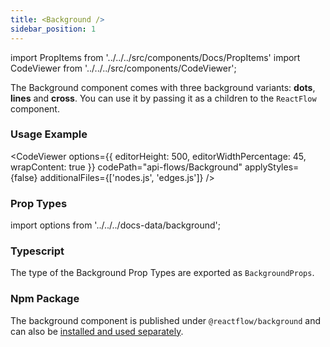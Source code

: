 ```yaml
---
title: <Background />
sidebar_position: 1
---
```


import PropItems from '../../../src/components/Docs/PropItems'
import CodeViewer from '../../../src/components/CodeViewer';

The Background component comes with three background variants: **dots**, **lines** and **cross**. You can use it by passing it as a children to the `ReactFlow` component.

### Usage Example

<CodeViewer options={{ editorHeight: 500, editorWidthPercentage: 45, wrapContent: true }} codePath="api-flows/Background" applyStyles={false} additionalFiles={['nodes.js', 'edges.js']} />

### Prop Types

import options from '../../../docs-data/background';

<PropItems props={options} />

### Typescript

The type of the Background Prop Types are exported as `BackgroundProps`.

### Npm Package

The background component is published under `@reactflow/background` and can also be [installed and used separately](/docs/concepts/packages/#reactflowbackground).
